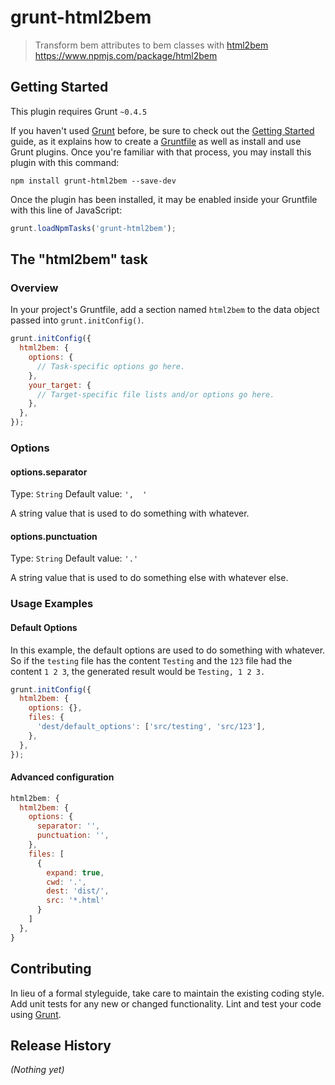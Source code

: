 # grunt-html2bem

> Transform bem attributes to bem classes with [html2bem](https://www.npmjs.com/package/html2bem) https://www.npmjs.com/package/html2bem

## Getting Started
This plugin requires Grunt `~0.4.5`

If you haven't used [Grunt](http://gruntjs.com/) before, be sure to check out the [Getting Started](http://gruntjs.com/getting-started) guide, as it explains how to create a [Gruntfile](http://gruntjs.com/sample-gruntfile) as well as install and use Grunt plugins. Once you're familiar with that process, you may install this plugin with this command:

```shell
npm install grunt-html2bem --save-dev
```

Once the plugin has been installed, it may be enabled inside your Gruntfile with this line of JavaScript:

```js
grunt.loadNpmTasks('grunt-html2bem');
```

## The "html2bem" task

### Overview
In your project's Gruntfile, add a section named `html2bem` to the data object passed into `grunt.initConfig()`.

```js
grunt.initConfig({
  html2bem: {
    options: {
      // Task-specific options go here.
    },
    your_target: {
      // Target-specific file lists and/or options go here.
    },
  },
});
```

### Options

#### options.separator
Type: `String`
Default value: `',  '`

A string value that is used to do something with whatever.

#### options.punctuation
Type: `String`
Default value: `'.'`

A string value that is used to do something else with whatever else.

### Usage Examples

#### Default Options
In this example, the default options are used to do something with whatever. So if the `testing` file has the content `Testing` and the `123` file had the content `1 2 3`, the generated result would be `Testing, 1 2 3.`

```js
grunt.initConfig({
  html2bem: {
    options: {},
    files: {
      'dest/default_options': ['src/testing', 'src/123'],
    },
  },
});
```

#### Advanced configuration

```js
html2bem: {
  html2bem: {
    options: {
      separator: '',
      punctuation: '',
    },
    files: [
      {
        expand: true,
        cwd: '.',
        dest: 'dist/',
        src: '*.html'
      }
    ]
  },
}
```

## Contributing
In lieu of a formal styleguide, take care to maintain the existing coding style. Add unit tests for any new or changed functionality. Lint and test your code using [Grunt](http://gruntjs.com/).

## Release History
_(Nothing yet)_
